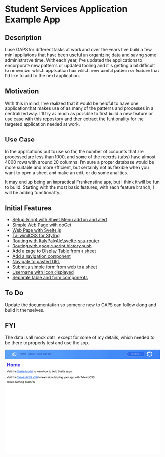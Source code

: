 # Student Services Application Example App

## Description

I use GAPS for different tasks at work and over the years I've build a few mini appliations that have been useful un organizing data and saving some administrative time. With each year, I've updated the applications to encorporate new patterns or updated tooling and it is getting a bit difficult to remember which application has which new useful pattern or feature that I'd like to add to the next application.

## Motivation

With this in mind, I've realized that it would be helpful to have one application that makes use of as many of the patterns and processes in a centralized way. I'll try as much as possible to first build a new feature or use case with this repository and then extract the funtionality for the targeted application needed at work.

## Use Case

In the applications put to use so far, the number of accounts that are processed are less than 1000, and some of the records (tabs) have almost 4000 rows with around 20 columns. I'm sure a proper database would be more suitable and more efficient, but certainly not as flexible when you want to open a sheet and make an edit, or do some analitics.

It may end up being an impractical Frankenstine app, but I think it will be fun to build. Starting with the most basic features, with each feature branch, I will be adding functionality.

## Initial Features

- [Setup Script with Sheet Menu add on and alert](https://github.com/timsampson/samsis/tree/gaps-setup/server)
- [Simple Web Page with doGet](https://github.com/timsampson/samsis/tree/simple-webpage)
- [Web Page with Svelte.js](https://github.com/timsampson/samsis/tree/deploy-svelte)
- [TailwindCSS for Styling](https://github.com/timsampson/samsis/tree/add-tailwind)
- [Routing with ItalyPaleAle\svelte-spa-router](https://github.com/timsampson/samsis/tree/links-pages)
- [Routing with google.script.history.push](https://github.com/timsampson/samsis/tree/url-routing)
- [Add a page to Display Table from a sheet](https://github.com/timsampson/samsis/tree/club-signup)
- [Add a navigation component](https://github.com/timsampson/samsis/tree/nav-component)
- [Navigate to pasted URL](https://github.com/timsampson/samsis/tree/router-paste-url)
- [Submit a simple form from web to a sheet](https://github.com/timsampson/samsis/tree/submit-basic-form)
- [Username with Icon displayed](https://github.com/timsampson/samsis/tree/user-icon)
- [Separate table and form components](https://github.com/timsampson/samsis/tree/club-signup-form-comp)

## To Do

Update the documentation so someone new to GAPS can follow along and build it themselves.

## FYI

The data is all mock data, except for some of my details, which needed to be there to properly test and use the app.

![Home Page View](https://raw.githubusercontent.com/timsampson/samsis/main/docs/loading.gif)
